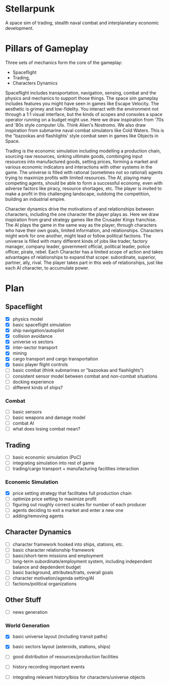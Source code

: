 # Stellarpunk

A space sim of trading, stealth naval combat and interplanetary economic
development.

# Pillars of Gameplay

Three sets of mechanics form the core of the gameplay:

* Spaceflight
* Trading,
* Characters Dynamics

Spaceflight includes transportation, navigation, sensing, combat and the
physics and mechanics to support those things. The space sim gameplay includes
features you might have seen in games like Escape Velocity. The aesthetic is
grimey and low-fidelity. You interact with the environment not through a 1:1
visual interface, but the kinds of scopes and consoles a space operator running
on a budget might use. Here we draw inspiration from '70s and '80s style
computer UIs. Think Alien's Nostromo. We also draw inspiration from submarine
naval combat simulators like Cold Waters. This is the "bazookas and
flashlights' style combat seen in games like Objects in Space.

Trading is the economic simulation including modelling a production chain,
sourcing raw resources, sinking ultimate goods, combinging input resources into
manufactured goods, setting prices, forming a market and various economic
indicators and interactions with other systems in the game. The universe is
filled with rational (sometimes not so rational) agents trying to maximize
profits with limited resources. The AI, playing many competing agents, should
be able to form a successful economy, even with adverse factors like piracy,
resource shortages, etc. The player is invited to make a profit in this
challenging landscape, outdoing the competition, building an industrial empire.

Character dynamics drive the motivations of and relationships between
characters, including the one character the player plays as. Here we draw
inspiration from grand strategy games like the Crusader Kings franchise. The AI
plays the game in the same way as the player, through characters who have their
own goals, limited information, and relationships. Characters might work for
one another, might lead or follow political factions. The universe is filled
with many different kinds of jobs like trader, factory manager, company leader,
government official, political leader, police officer, pirate, rebel. Each
Character has a limited scope of action and takes advantages of relationships
to expand that scope: subordinate, superior, partner, ally, rival. The player
takes part in this web of relationships, just like each AI character, to
accumulate power.

# Plan

## Spaceflight

- [x] physics model
- [x] basic spaceflight simulation
- [x] ship navigation/autopilot
- [x] collision avoidance
- [x] universe vs sectors
- [x] inter-sector transport
- [x] mining
- [x] cargo transport and cargo transportation
- [x] basic player flight controls
- [ ] basic combat (think submarines or "bazookas and flashlights")
- [ ] consistent sensor model between combat and non-combat situations
- [ ] docking experience
- [ ] different kinds of ships?

### Combat

- [ ] basic sensors
- [ ] basic weapons and damage model
- [ ] combat AI
- [ ] what does losing combat mean?

## Trading

- [ ] basic economic simulation (PoC)
- [ ] integrating simulation into rest of game
- [ ] trading/cargo transport + manufacturing facilities interaction

### Economic Simulation

- [x] price setting strategy that facilitates full production chain
- [ ] optimize price setting to maximize profit
- [ ] figuring out roughly correct scales for number of each producer
- [ ] agents deciding to exit a market and enter a new one
- [ ] adding/removing agents

## Character Dynamics

- [ ] character framework hooked into ships, stations, etc.
- [ ] basic character relationship framework
- [ ] basic/short-term missions and employment
- [ ] long-term subordinate/employment system, including independent balance and depdendent budget
- [ ] basic background, attributes/traits, overall goals
- [ ] character motivation/agenda setting/AI
- [ ] factions/political organizations

## Other Stuff

- [ ] news generation

### World Generation

- [x] basic universe layout (including transit paths)
- [x] basic sectors layout (asteroids, stations, ships)
- [ ] good distribution of resources/production facilities
- [ ] history recording important events
- [ ] integrating relevant history/bios for characters/universe objects

